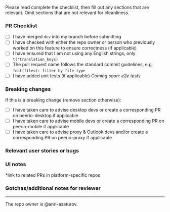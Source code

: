 Please read complete the checklist, then fill out any sections that are relevant. Omit sections that are not relevant for cleanliness. 

### PR Checklist

- [ ] I have merged `dev` into my branch before submitting
- [ ] I have checked with either the repo owner or person who previously worked on this feature to ensure correctness (if applicable)
- [ ] I have ensured that I am not using any English strings, only `t('translation_keys)`
- [ ] The pull request name follows the standard commit guidelines, e.g. `feat(files): filter by file type`
- [ ] I have added unit tests (if applicable) *Coming soon: e2e tests*

### Breaking changes

If this is a breaking change (remove section otherwise):

- [ ] I have taken care to advise desktop devs or create a corresponding PR on peerio-desktop if applicable
- [ ] I have taken care to advise mobile devs or create a corresponding PR on peerio-mobile if applicable
- [ ] I have taken care to advise proxy & Outlook devs and/or create a corresponding PR on peerio-proxy if applicable

### Relevant user stories or bugs


### UI notes

*link to related PRs in platform-specific repos

### Gotchas/additional notes for reviewer

------

The repo owner is @anri-asaturov. 